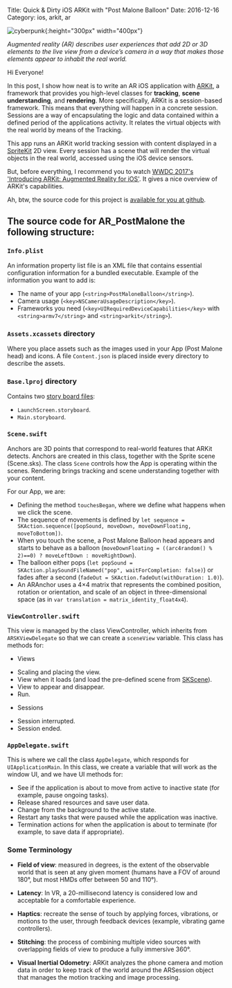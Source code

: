 Title: Quick & Dirty iOS ARKit with "Post Malone Balloon"
Date: 2016-12-16
Category: ios, arkit, ar

![cyberpunk](./cyberpunk/post_1.jpg){:height="300px" width="400px"}

*Augmented reality (AR) describes user experiences that add 2D or 3D elements to the live view from a device’s camera in a way that makes those elements appear to inhabit the real world.*


Hi Everyone!


In this post, I show how neat is to write an AR iOS application with [ARKit](https://developer.apple.com/arkit/), a framework that provides you high-level classes for **tracking**, **scene understanding**, and **rendering**. More specifically, ARKit is a session-based framework. This means that everything will happen in a concrete session. Sessions are a way of encapsulating the logic and data contained within a defined period of the applications activity. It relates the virtual objects with the real world by means of the Tracking.

This app runs an ARKit world tracking session with content displayed in a [SpriteKit](https://developer.apple.com/documentation/spriteKit) 2D view. Every session has a scene that will render the virtual objects in the real world, accessed using the iOS device sensors.

But, before everything, I recommend you to watch [WWDC 2017's 'Introducing ARKit: Augmented Reality for iOS'](https://developer.apple.com/videos/play/wwdc2017/602/). It gives a nice overview of ARKit's capabilities.

Ah, btw, the source code for this project is [available for you at github](https://github.com/bt3gl/AR_PostMalone).


## The source code for AR_PostMalone the following structure:

### `Info.plist`

An information property list file is an XML file that contains essential configuration information for a bundled executable. Example of the information you want to add is:

* The name of your app (`<string>PostMaloneBalloon</string>`).
* Camera usage (`<key>NSCameraUsageDescription</key>`).
* Frameworks you need (`<key>UIRequiredDeviceCapabilities</key>` with `<string>armv7</string>` and `<string>arkit</string>`).


### `Assets.xcassets` directory

Where you place assets such as the images used in your App (Post Malone head) and icons. A file `Content.json` is placed inside every directory to describe the assets.

### `Base.lproj` directory

Contains two [story board files](https://www.raywenderlich.com/160521/storyboards-tutorial-ios-11-part-1):

* `LaunchScreen.storyboard`.
* `Main.storyboard`.



### `Scene.swift`

Anchors are 3D points that correspond to real-world features that ARKit detects. Anchors are created in this class, together with the Sprite scene (Scene.sks). The class `Scene` controls how the App is operating within the scenes. Rendering brings tracking and scene understanding together with your content.

For our App, we are:

* Defining the method `touchesBegan`, where we define what happens when we click the scene.
* The sequence of movements is defined by `let sequence = SKAction.sequence([popSound, moveDown, moveDownFloating, moveToBottom])`.
* When you touch the scene, a Post Malone Balloon head appears and starts to behave as a balloon (`moveDownFloating = ((arc4random() % 2)==0) ? moveLeftDown : moveRightDown`).
* The balloon either pops (`let popSound = SKAction.playSoundFileNamed("pop", waitForCompletion: false)`) or fades after a second (`fadeOut = SKAction.fadeOut(withDuration: 1.0)`).
* An ARAnchor uses a 4×4 matrix that represents the combined position, rotation or orientation, and scale of an object in three-dimensional space (as in `var translation = matrix_identity_float4x4`).


### `ViewController.swift`

This view is managed by the class ViewController, which inherits from `ARSKViewDelegate` so that we can create a `sceneView` variable. This class has methods for:

* Views
 - Scaling and placing the view.
 - View when it loads (and load the pre-defined scene from [SKScene](https://developer.apple.com/documentation/spritekit/skscene)).
 - View to appear and disappear.
 - Run.

* Sessions
 - Session interrupted.
 - Session ended.



### `AppDelegate.swift`

This is where we call the class `AppDelegate`, which responds for `UIApplicationMain`. In this class, we create a variable that will work as the window UI, and we have UI methods for:

* See if the application is about to move from active to inactive state (for example, pause ongoing tasks).
* Release shared resources and save user data.
* Change from the background to the active state.
* Restart any tasks that were paused while the application was inactive.
* Termination actions for when the application is about to terminate (for example, to save data if appropriate).


### Some Terminology

* **Field of view**: measured in degrees, is the extent of the observable world that is seen at any given moment (humans have a FOV of around 180°, but most HMDs offer between 50 and 110°).

* **Latency**: In VR, a 20-millisecond latency is considered low and acceptable for a comfortable experience.

* **Haptics**: recreate the sense of touch by applying forces, vibrations, or motions to the user, through feedback devices (example, vibrating game controllers).

* **Stitching**: the process of combining multiple video sources with overlapping fields of view to produce a fully immersive 360°. 

* **Visual Inertial Odometry**: ARKit analyzes the phone camera and motion data in order to keep track of the world around the
ARSession object that manages the motion tracking and image processing.


